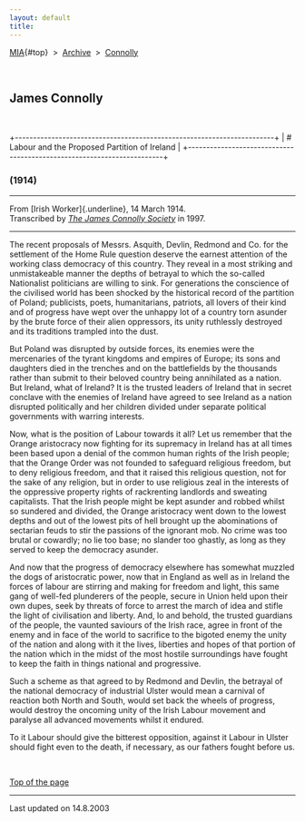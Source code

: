 ```yaml
---
layout: default
title: 
---
```

[MIA](../../../../index.htm){#top}  \> 
[Archive](../../../index.htm)  \>  [Connolly](../../index.htm)

 

## James Connolly

 

+-----------------------------------------------------------------------+
| # Labour and the Proposed Partition of Ireland                        |
+-----------------------------------------------------------------------+

### (1914)

------------------------------------------------------------------------

From [Irish Worker]{.underline}, 14 March 1914.\
Transcribed by [*The James Connolly
Society*](http://www.wageslave.org/jcs/) in 1997.

------------------------------------------------------------------------

The recent proposals of Messrs. Asquith, Devlin, Redmond and Co. for the
settlement of the Home Rule question deserve the earnest attention of
the working class democracy of this country. They reveal in a most
striking and unmistakeable manner the depths of betrayal to which the
so-called Nationalist politicians are willing to sink. For generations
the conscience of the civilised world has been shocked by the historical
record of the partition of Poland; publicists, poets, humanitarians,
patriots, all lovers of their kind and of progress have wept over the
unhappy lot of a country torn asunder by the brute force of their alien
oppressors, its unity ruthlessly destroyed and its traditions trampled
into the dust.

But Poland was disrupted by outside forces, its enemies were the
mercenaries of the tyrant kingdoms and empires of Europe; its sons and
daughters died in the trenches and on the battlefields by the thousands
rather than submit to their beloved country being annihilated as a
nation. But Ireland, what of Ireland? It is the trusted leaders of
Ireland that in secret conclave with the enemies of Ireland have agreed
to see Ireland as a nation disrupted politically and her children
divided under separate political governments with warring interests.

Now, what is the position of Labour towards it all? Let us remember that
the Orange aristocracy now fighting for its supremacy in Ireland has at
all times been based upon a denial of the common human rights of the
Irish people; that the Orange Order was not founded to safeguard
religious freedom, but to deny religious freedom, and that it raised
this religious question, not for the sake of any religion, but in order
to use religious zeal in the interests of the oppressive property rights
of rackrenting landlords and sweating capitalists. That the Irish people
might be kept asunder and robbed whilst so sundered and divided, the
Orange aristocracy went down to the lowest depths and out of the lowest
pits of hell brought up the abominations of sectarian feuds to stir the
passions of the ignorant mob. No crime was too brutal or cowardly; no
lie too base; no slander too ghastly, as long as they served to keep the
democracy asunder.

And now that the progress of democracy elsewhere has somewhat muzzled
the dogs of aristocratic power, now that in England as well as in
Ireland the forces of labour are stirring and making for freedom and
light, this same gang of well-fed plunderers of the people, secure in
Union held upon their own dupes, seek by threats of force to arrest the
march of idea and stifle the light of civilisation and liberty. And, lo
and behold, the trusted guardians of the people, the vaunted saviours of
the Irish race, agree in front of the enemy and in face of the world to
sacrifice to the bigoted enemy the unity of the nation and along with it
the lives, liberties and hopes of that portion of the nation which in
the midst of the most hostile surroundings have fought to keep the faith
in things national and progressive.

Such a scheme as that agreed to by Redmond and Devlin, the betrayal of
the national democracy of industrial Ulster would mean a carnival of
reaction both North and South, would set back the wheels of progress,
would destroy the oncoming unity of the Irish Labour movement and
paralyse all advanced movements whilst it endured.

To it Labour should give the bitterest opposition, against it Labour in
Ulster should fight even to the death, if necessary, as our fathers
fought before us.

 

[Top of the page](#top)

------------------------------------------------------------------------

Last updated on 14.8.2003
